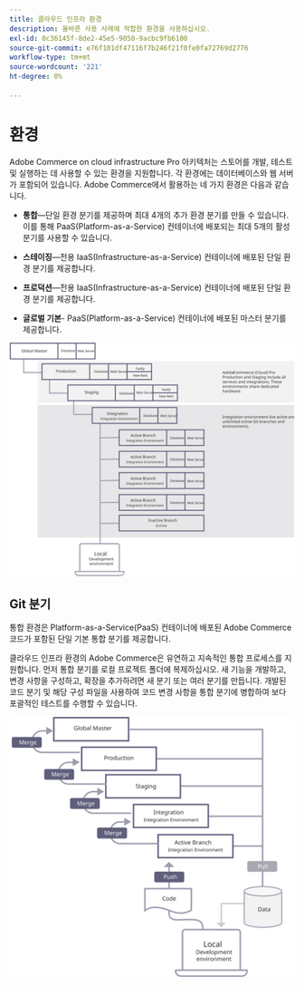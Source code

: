 ```yaml
---
title: 클라우드 인프라 환경
description: 올바른 사용 사례에 적합한 환경을 사용하십시오.
exl-id: 0c36145f-8de2-45e5-9050-9acbc9fb6100
source-git-commit: e76f101df47116f7b246f21f0fe0fa72769d2776
workflow-type: tm+mt
source-wordcount: '221'
ht-degree: 0%

---
```


# 환경

Adobe Commerce on cloud infrastructure Pro 아키텍처는 스토어를 개발, 테스트 및 실행하는 데 사용할 수 있는 환경을 지원합니다. 각 환경에는 데이터베이스와 웹 서버가 포함되어 있습니다. Adobe Commerce에서 활용하는 네 가지 환경은 다음과 같습니다.

- **통합**—단일 환경 분기를 제공하며 최대 4개의 추가 환경 분기를 만들 수 있습니다. 이를 통해 PaaS(Platform-as-a-Service) 컨테이너에 배포되는 최대 5개의 활성 분기를 사용할 수 있습니다.

- **스테이징**—전용 IaaS(Infrastructure-as-a-Service) 컨테이너에 배포된 단일 환경 분기를 제공합니다.

- **프로덕션**—전용 IaaS(Infrastructure-as-a-Service) 컨테이너에 배포된 단일 환경 분기를 제공합니다.

- **글로벌 기본**- PaaS(Platform-as-a-Service) 컨테이너에 배포된 마스터 분기를 제공합니다.

![Adobe Commerce 클라우드 환경 간의 관계를 보여주는 다이어그램](../../../assets/playbooks/environment-diagram.svg)

## Git 분기

통합 환경은 Platform-as-a-Service(PaaS) 컨테이너에 배포된 Adobe Commerce 코드가 포함된 단일 기본 통합 분기를 제공합니다.

클라우드 인프라 환경의 Adobe Commerce은 유연하고 지속적인 통합 프로세스를 지원합니다. 먼저 통합 분기를 로컬 프로젝트 폴더에 복제하십시오. 새 기능을 개발하고, 변경 사항을 구성하고, 확장을 추가하려면 새 분기 또는 여러 분기를 만듭니다. 개발된 코드 분기 및 해당 구성 파일을 사용하여 코드 변경 사항을 통합 분기에 병합하여 보다 포괄적인 테스트를 수행할 수 있습니다.

![Adobe Commerce 클라우드 환경을 위한 Git 기반 분기 전략을 보여주는 다이어그램](../../../assets/playbooks/branching-diagram.svg)
